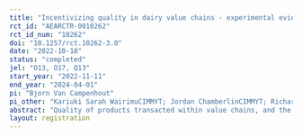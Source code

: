 ```yaml
---
title: "Incentivizing quality in dairy value chains - experimental evidence from Uganda"
rct_id: "AEARCTR-0010262"
rct_id_num: "10262"
doi: "10.1257/rct.10262-3.0"
date: "2022-10-18"
status: "completed"
jel: "O13, O17, Q13"
start_year: "2022-11-11"
end_year: "2024-04-01"
pi: "Bjorn Van Campenhout"
pi_other: "Kariuki Sarah WairimuCIMMYT; Jordan ChamberlinCIMMYT; Richard AriongIFPRI"
abstract: "Quality of products transacted within value chains, and the preservation of quality throughout the chain, is central to value chain development. In Uganda, we find that there is a clear demand from dairy processors for better quality raw milk and substantial scope for quality improvement at the dairy farmer level, yet a market for quality does not develop, holding back further value chain transformation. In this study, we test two potential reasons why a market for quality does not develop through a field experiment with randomized interventions at different levels of the value chain. At the dairy farmer level, we conjecture that farmers are paying attention to the wrong quality attributes and design a video-based information campaign to point out what the quality parameters are that matter for processors. We also provide them with a small incentive to put what they learned into practice. Midstream, at milk collection centers where milk is bulked and chilled, we install technology that enables for quick and cheap testing of the milk that is brought in. We look at impact of both interventions at both farmer and milk collection center level and consider outcomes such as milk quality, prices received and quantities transacted. "
layout: registration
---
```


